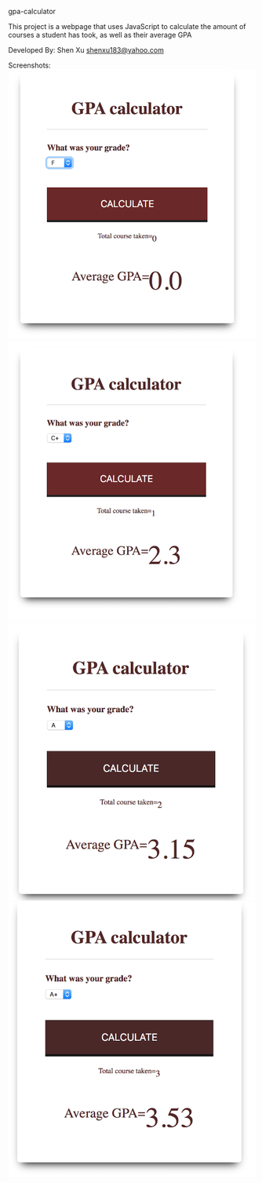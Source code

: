 gpa-calculator

This project is a webpage that uses JavaScript to calculate the amount of courses a student has took, as well as their average GPA

Developed By: Shen Xu shenxu183@yahoo.com 

Screenshots:
![Alt text](https://github.com/JBV777/gpa-calculator/blob/master/Screenshots/1.png)
![Alt text](https://github.com/JBV777/gpa-calculator/blob/master/Screenshots/2.png)
![Alt text](https://github.com/JBV777/gpa-calculator/blob/master/Screenshots/3.png)
![Alt text](https://github.com/JBV777/gpa-calculator/blob/master/Screenshots/4.png)
